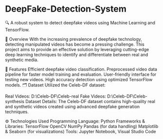 # DeepFake-Detection-System
🔍 A robust system to detect deepfake videos using Machine Learning and TensorFlow.

📖 Overview
With the increasing prevalence of deepfake technology, detecting manipulated videos has become a pressing challenge. This project aims to provide an effective solution by leveraging cutting-edge deep learning techniques to identify and differentiate between real and synthetic media.

🚀 Features
Efficient deepfake video classification.
Preprocessed video data pipeline for faster model training and evaluation.
User-friendly interface for testing new videos.
High accuracy detection using optimized TensorFlow models.
🗂️ Dataset
Utilized the Celeb-DF dataset:

Real Videos: D:\Celeb-DF\Celeb-real
Fake Videos: D:\Celeb-DF\Celeb-synthesis
Dataset Details:
The Celeb-DF dataset contains high-quality real and synthetic videos created using advanced deepfake generation techniques.

⚙️ Technologies Used
Programming Language: Python
Frameworks & Libraries:
TensorFlow
OpenCV
NumPy
Pandas (for data handling)
Matplotlib & Seaborn (for visualizations)
Tools: Jupyter Notebook, Visual Studio Code
